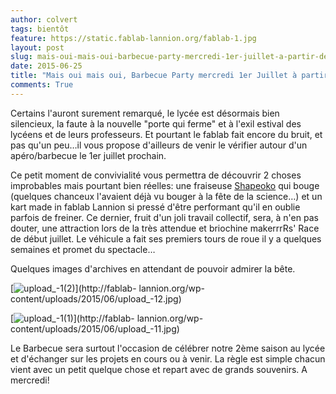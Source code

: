 ```yaml
---
author: colvert
tags: bientôt
feature: https://static.fablab-lannion.org/fablab-1.jpg
layout: post
slug: mais-oui-mais-oui-barbecue-party-mercredi-1er-juillet-a-partir-de-19h
date: 2015-06-25
title: "Mais oui mais oui, Barbecue Party mercredi 1er Juillet à partir de 19h"
comments: True
---
```

Certains l'auront surement remarqué, le lycée est désormais bien silencieux,
la faute à la nouvelle "porte qui ferme" et à l'exil estival des lycéens et de
leurs professeurs. Et pourtant le fablab fait encore du bruit, et pas qu'un
peu…il vous propose d'ailleurs de venir le vérifier autour d'un apéro/barbecue
le 1er juillet prochain.

Ce petit moment de convivialité vous permettra de découvrir 2 choses
improbables mais pourtant bien réelles: une fraiseuse
[Shapeoko](http://fablab-lannion.org/wiki/index.php?title=Shapeoko "Shapeoko"
) qui bouge (quelques chanceux l'avaient déjà vu bouger à la fête de la
science…) et un kart made in fablab Lannion si pressé d'être performant qu'il
en oublie parfois de freiner. Ce dernier, fruit d'un joli travail collectif,
sera, à n'en pas douter, une attraction lors de la très attendue et briochine
makerrrRs' Race de début juillet. Le véhicule a fait ses premiers tours de
roue il y a quelques semaines et promet du spectacle…

Quelques images d'archives en attendant de pouvoir admirer la bête.

[![upload_-1\(2\)](https://static.fablab-lannion.org/upload_-12-1024x576.jpg)](http://fablab-
lannion.org/wp-content/uploads/2015/06/upload_-12.jpg)

[![upload_-1\(1\)](https://static.fablab-lannion.org/upload_-11-1024x576.jpg)](http://fablab-
lannion.org/wp-content/uploads/2015/06/upload_-11.jpg)

Le Barbecue sera surtout l'occasion de célébrer notre 2ème saison au lycée et
d'échanger sur les projets en cours ou à venir. La règle est simple chacun
vient avec un petit quelque chose et repart avec de grands souvenirs. A
mercredi!




